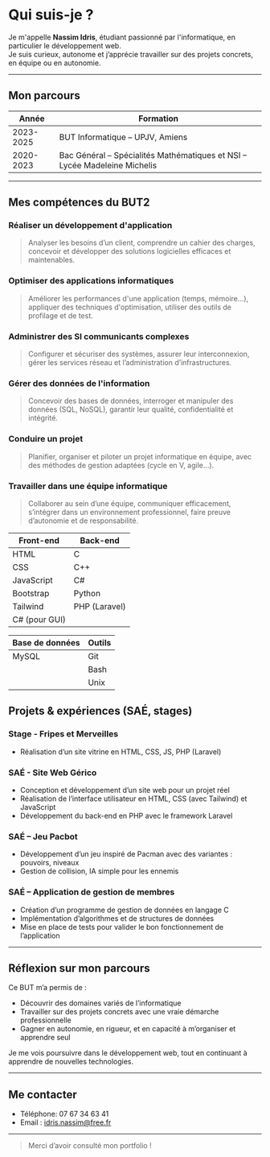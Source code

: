 <link rel="stylesheet" href="https://cdn.jsdelivr.net/gh/devicons/devicon@latest/devicon.min.css">

# Qui suis-je ?

Je m'appelle **Nassim Idris**, étudiant passionné par l'informatique, en particulier le développement web.  
Je suis curieux, autonome et j’apprécie travailler sur des projets concrets, en équipe ou en autonomie.

---

## Mon parcours

| Année | Formation |
|-------|-----------|
| 2023-2025 | BUT Informatique – UPJV, Amiens |
| 2020-2023 | Bac Général – Spécialités Mathématiques et NSI – Lycée Madeleine Michelis |

---

## Mes compétences du BUT2

### Réaliser un développement d'application
> Analyser les besoins d’un client, comprendre un cahier des charges, concevoir et développer des solutions logicielles efficaces et maintenables.

### Optimiser des applications informatiques
> Améliorer les performances d'une application (temps, mémoire...), appliquer des techniques d'optimisation, utiliser des outils de profilage et de test.

### Administrer des SI communicants complexes
> Configurer et sécuriser des systèmes, assurer leur interconnexion, gérer les services réseau et l’administration d’infrastructures.

###  Gérer des données de l'information
> Concevoir des bases de données, interroger et manipuler des données (SQL, NoSQL), garantir leur qualité, confidentialité et intégrité.

### Conduire un projet
> Planifier, organiser et piloter un projet informatique en équipe, avec des méthodes de gestion adaptées (cycle en V, agile...).

### Travailler dans une équipe informatique
> Collaborer au sein d’une équipe, communiquer efficacement, s’intégrer dans un environnement professionnel, faire preuve d’autonomie et de responsabilité.

| **Front-end** | **Back-end**  |
| ------------- | ------------- |
| HTML <i class="devicon-html5-plain colored"></i>         | C             |
| CSS           | C++           |
| JavaScript    | C#            |
| Bootstrap     | Python <i class="devicon-python-plain colored"></i>       |
| Tailwind      | PHP (Laravel)|
| C# (pour GUI) |               |

| **Base de données** | **Outils** |
| ------------------- | ---------- |
| MySQL               | Git        |
|                     | Bash       |
|                     | Unix       |


## Projets & expériences (SAÉ, stages)

### Stage - Fripes et Merveilles
- Réalisation d’un site vitrine en HTML, CSS, JS, PHP (Laravel)

### SAÉ - Site Web Gérico
- Conception et développement d’un site web pour un projet réel
- Réalisation de l’interface utilisateur en HTML, CSS (avec Tailwind) et JavaScript
- Développement du back-end en PHP avec le framework Laravel

### SAÉ – Jeu Pacbot 
- Développement d’un jeu inspiré de Pacman avec des variantes : pouvoirs, niveaux
- Gestion de collision, IA simple pour les ennemis

### SAÉ – Application de gestion de membres
- Création d’un programme de gestion de données en langage C
- Implémentation d’algorithmes et de structures de données
- Mise en place de tests pour valider le bon fonctionnement de l’application

---

## Réflexion sur mon parcours

Ce BUT m’a permis de :
- Découvrir des domaines variés de l’informatique
- Travailler sur des projets concrets avec une vraie démarche professionnelle
- Gagner en autonomie, en rigueur, et en capacité à m’organiser et apprendre seul

Je me vois poursuivre dans le développement web, tout en continuant à apprendre de nouvelles technologies.

---

## Me contacter

- Téléphone: 07 67 34 63 41
- Email : idris.nassim@free.fr

---

> Merci d’avoir consulté mon portfolio !
